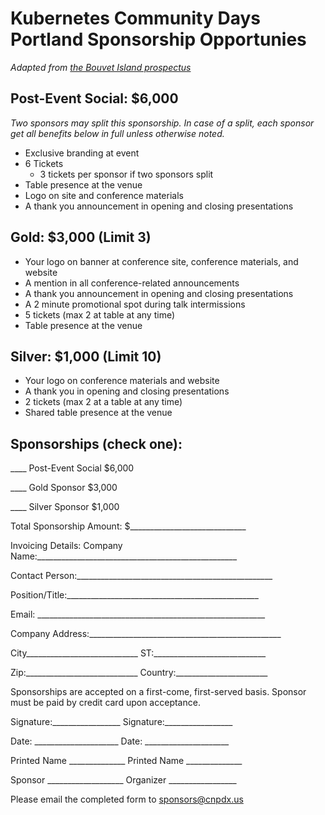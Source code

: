 # Kubernetes Community Days Portland Sponsorship Opportunies

_Adapted from [the Bouvet Island prospectus](https://kubernetescommunitydays.org/events/2020-bouvet-island/sponsor/)_

## Post-Event Social: $6,000

_Two sponsors may split this sponsorship. In case of a split, each sponsor get all benefits below in full unless otherwise noted._

- Exclusive branding at event
- 6 Tickets
  - 3 tickets per sponsor if two sponsors split
- Table presence at the venue
- Logo on site and conference materials
- A thank you announcement in opening and closing presentations

## Gold: $3,000 (Limit 3)

- Your logo on banner at conference site, conference materials, and website
- A mention in all conference-related announcements
- A thank you announcement in opening and closing presentations
- A 2 minute promotional spot during talk intermissions
- 5 tickets (max 2 at table at any time)
- Table presence at the venue

## Silver: $1,000 (Limit 10)

- Your logo on conference materials and website
- A thank you in opening and closing presentations
- 2 tickets (max 2 at a table at any time)
- Shared table presence at the venue

## Sponsorships (check one):
____    Post-Event Social $6,000

____    Gold Sponsor $3,000

____    Silver Sponsor $1,000

Total Sponsorship Amount:       $_____________________________

Invoicing Details:
Company Name:__________________________________________________

Contact Person:_________________________________________________

Position/Title:________________________________________________
 
Email: _________________________________________________________

Company Address:________________________________________________

City____________________________ ST:____________________________

Zip:____________________________ Country:_______________________

Sponsorships are accepted on a first-come, first-served basis.
Sponsor must be paid by credit card upon acceptance.

Signature:_________________     Signature:_________________

Date: _____________________     Date: _____________________ 

Printed Name ______________     Printed Name ______________

Sponsor ___________________     Organizer _________________

Please email the completed form to sponsors@cnpdx.us
